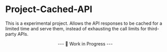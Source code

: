 # Project-Cached-API

This is a experimental project. Allows the API responses to be cached for a limited time and serve them, instead of exhausting the call limits for third-party APIs.

<p align="center">--- 🚧 Work in Progress ---</p>
